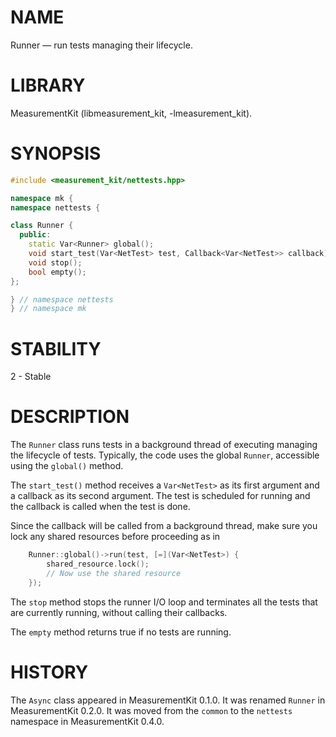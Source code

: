 # NAME
Runner &mdash; run tests managing their lifecycle.

# LIBRARY
MeasurementKit (libmeasurement\_kit, -lmeasurement\_kit).

# SYNOPSIS
```C++
#include <measurement_kit/nettests.hpp>

namespace mk {
namespace nettests {

class Runner {
  public:
    static Var<Runner> global();
    void start_test(Var<NetTest> test, Callback<Var<NetTest>> callback);
    void stop();
    bool empty();
};

} // namespace nettests
} // namespace mk
```

# STABILITY

2 - Stable

# DESCRIPTION

The `Runner` class runs tests in a background thread of executing
managing the lifecycle of tests. Typically, the code uses the global
`Runner`, accessible using the `global()` method.

The `start_test()` method receives a `Var<NetTest>` as its first argument and
a callback as its second argument. The test is scheduled for running
and the callback is called when the test is done.

Since the callback will be called from a background thread, make sure
you lock any shared resources before proceeding as in

```C++
    Runner::global()->run(test, [=](Var<NetTest>) {
        shared_resource.lock();
        // Now use the shared resource
    });
```

The `stop` method stops the runner I/O loop and terminates all the tests
that are currently running, without calling their callbacks.

The `empty` method returns true if no tests are running.

# HISTORY

The `Async` class appeared in MeasurementKit 0.1.0. It was renamed
`Runner` in MeasurementKit 0.2.0. It was moved from the `common` to
the `nettests` namespace in MeasurementKit 0.4.0.
